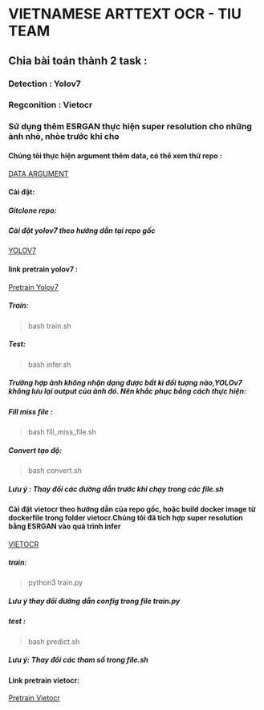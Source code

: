 # VIETNAMESE ARTTEXT OCR - TIU TEAM


## Chia bài toán thành 2 task :
### Detection : Yolov7
### Regconition : Vietocr
### Sử dụng thêm ESRGAN thực hiện super resolution cho những ảnh nhỏ, nhòe trước khi cho 

#### Chúng tôi thực hiện argument thêm data, có thể xem thử repo :
[DATA ARGUMENT](https://github.com/UIT-20521888/argu_data.git)


#### Cài đặt:

##### Gitclone repo: 

##### Cài đặt yolov7 theo hướng dẫn tại repo gốc 
[YOLOV7](https://github.com/WongKinYiu/yolov7.git)


#### link pretrain yolov7 : 
[Pretrain Yolov7](https://drive.google.com/file/d/16lWdKYaMSemKlswkJD7Gr4S1zjtVx8vK/view?usp=share_link)

##### Train: 
> bash train.sh
 
##### Test:
> bash infer.sh

##### Trường hợp ảnh không nhận dạng được bất kì đối tượng nào,YOLOv7 không lưu lại output của ảnh đó. Nên khắc phục bằng cách thực hiện:

##### Fill miss file :
> bash fill_miss_file.sh

##### Convert tạo độ:
> bash convert.sh 

##### Lưu ý : Thay đổi các đường dẫn trước khi chạy trong các file.sh

#### Cài đặt vietocr theo hướng dẫn của repo gốc, hoặc build docker image từ dockerfile trong folder vietocr.Chúng tôi đã tích hợp super resolution bằng ESRGAN vào quá trình infer 

[VIETOCR](https://github.com/pbcquoc/vietocr.git)

##### train: 
> python3 train.py 

##### Lưu ý thay đổi đường dẫn config trong file  train.py

##### test :
> bash predict.sh
##### Lưu ý: Thay đổi các tham số trong file.sh 

#### Link pretrain vietocr: 

[Pretrain Vietocr](https://drive.google.com/file/d/1M4LVXNV71CGJGtkgjv5ax9Xy2QhXZPer/view?usp=share_link)

